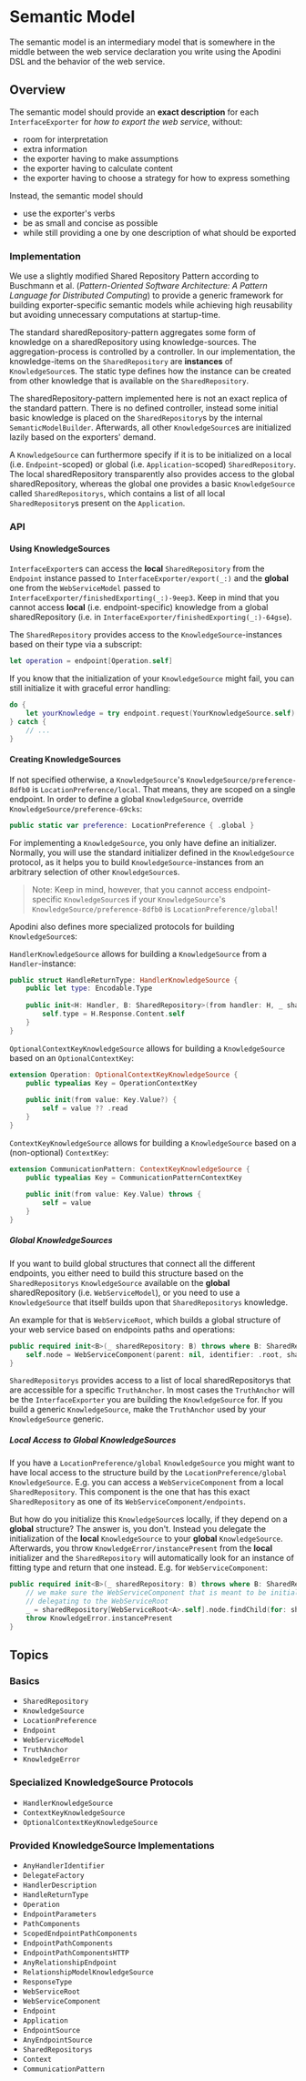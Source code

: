 # Semantic Model

The semantic model is an intermediary model that is somewhere in the middle between the web service declaration you write using the Apodini DSL and the behavior of the web service.

<!--
                  
This source file is part of the Apodini open source project

SPDX-FileCopyrightText: 2019-2021 Paul Schmiedmayer and the Apodini project authors (see CONTRIBUTORS.md) <paul.schmiedmayer@tum.de>

SPDX-License-Identifier: MIT
             
-->

## Overview

The semantic model should provide an **exact description** for each ``InterfaceExporter`` for _how to export the web service_, without:
* room for interpretation
* extra information
* the exporter having to make assumptions
* the exporter having to calculate content
* the exporter having to choose a strategy for how to express something

Instead, the semantic model should
* use the exporter's verbs
* be as small and concise as possible
* while still providing a one by one description of what should be exported

### Implementation

We use a slightly modified Shared Repository Pattern according to Buschmann et al. (_Pattern-Oriented Software Architecture: A Pattern Language for Distributed Computing_) to provide a generic framework for building exporter-specific semantic models while achieving high reusability but avoiding unnecessary computations at startup-time.

The standard sharedRepository-pattern aggregates some form of knowledge on a sharedRepository using knowledge-sources. The aggregation-process is controlled by a controller. In our implementation, the knowledge-items on the ``SharedRepository`` are **instances** of ``KnowledgeSource``s. The static type defines how the instance can be created from other knowledge that is available on the `SharedRepository`. 

The sharedRepository-pattern implemented here is not an exact replica of the standard pattern. There is no defined controller, instead some initial basic knowledge is placed on the ``SharedRepository``s by the internal `SemanticModelBuilder`. Afterwards, all other ``KnowledgeSource``s are initialized lazily based on the exporters' demand.

A ``KnowledgeSource`` can furthermore specify if it is to be initialized on a local (i.e. ``Endpoint``-scoped) or global (i.e. ``Application``-scoped) ``SharedRepository``. The local sharedRepository transparently also provides access to the global sharedRepository, whereas the global one provides a basic ``KnowledgeSource`` called ``SharedRepositorys``, which contains a list of all local ``SharedRepository``s present on the ``Application``.

### API

#### Using KnowledgeSources

``InterfaceExporter``s can access the **local** ``SharedRepository`` from the ``Endpoint`` instance passed to ``InterfaceExporter/export(_:)`` and the **global** one from the ``WebServiceModel`` passed to ``InterfaceExporter/finishedExporting(_:)-9eep3``. Keep in mind that you cannot access **local** (i.e. endpoint-specific) knowledge from a global sharedRepository (i.e. in ``InterfaceExporter/finishedExporting(_:)-64gse``).

The ``SharedRepository`` provides access to the ``KnowledgeSource``-instances based on their type via a subscript:

```swift
let operation = endpoint[Operation.self]
```

If you know that the initialization of your ``KnowledgeSource`` might fail, you can still initialize it with graceful error handling:

```swift
do {
    let yourKnowledge = try endpoint.request(YourKnowledgeSource.self)
} catch {
    // ...
}
```

#### Creating KnowledgeSources

If not specified otherwise, a ``KnowledgeSource``'s ``KnowledgeSource/preference-8dfb0`` is ``LocationPreference/local``. That means, they are scoped on a single endpoint. In order to define a global ``KnowledgeSource``, override ``KnowledgeSource/preference-69cks``:

```swift
public static var preference: LocationPreference { .global }
```

For implementing a ``KnowledgeSource``, you only have define an initializer. Normally, you will use the standard initializer defined in the ``KnowledgeSource`` protocol, as it helps you to build ``KnowledgeSource``-instances from an arbitrary selection of other ``KnowledgeSource``s.

> Note: Keep in mind, however, that you cannot access endpoint-specific ``KnowledgeSource``s if your ``KnowledgeSource``'s ``KnowledgeSource/preference-8dfb0`` is ``LocationPreference/global``!

Apodini also defines more specialized protocols for building ``KnowledgeSource``s:

``HandlerKnowledgeSource`` allows for building a ``KnowledgeSource`` from a ``Handler``-instance:
```swift
public struct HandleReturnType: HandlerKnowledgeSource {
    public let type: Encodable.Type
    
    public init<H: Handler, B: SharedRepository>(from handler: H, _ sharedRepository: B) throws {
        self.type = H.Response.Content.self
    }
}
```

``OptionalContextKeyKnowledgeSource`` allows for building a ``KnowledgeSource`` based on an `OptionalContextKey`:
```swift
extension Operation: OptionalContextKeyKnowledgeSource {
    public typealias Key = OperationContextKey
    
    public init(from value: Key.Value?) {
        self = value ?? .read
    }
}
```
``ContextKeyKnowledgeSource`` allows for building a ``KnowledgeSource`` based on a (non-optional) `ContextKey`:
```swift
extension CommunicationPattern: ContextKeyKnowledgeSource {
    public typealias Key = CommunicationPatternContextKey
    
    public init(from value: Key.Value) throws {
        self = value
    }
}
```

##### Global KnowledgeSources

If you want to build global structures that connect all the different endpoints, you either need to build this structure based on the ``SharedRepositorys`` ``KnowledgeSource`` available on the **global** sharedRepository (i.e. ``WebServiceModel``), or you need to use a ``KnowledgeSource`` that itself builds upon that ``SharedRepositorys`` knowledge.

An example for that is ``WebServiceRoot``, which builds a global structure of your web service based on endpoints paths and operations:

```swift
public required init<B>(_ sharedRepository: B) throws where B: SharedRepository {
    self.node = WebServiceComponent(parent: nil, identifier: .root, sharedRepositorys: sharedRepository[SharedRepositorys.self][for: A.self])
}
```

``SharedRepositorys`` provides access to a list of local sharedRepositorys that are accessible for a specific ``TruthAnchor``. In most cases the ``TruthAnchor`` will be the ``InterfaceExporter`` you are building the ``KnowledgeSource`` for. If you build a generic ``KnowledgeSource``, make the ``TruthAnchor`` used by your ``KnowledgeSource`` generic.

##### Local Access to Global KnowledgeSources

If you have a ``LocationPreference/global`` ``KnowledgeSource`` you might want to have local access to the structure build by the ``LocationPreference/global`` ``KnowledgeSource``. E.g. you can access a ``WebServiceComponent`` from a local ``SharedRepository``. This component is the one that has this exact ``SharedRepository`` as one of its ``WebServiceComponent/endpoints``.

But how do you initialize this ``KnowledgeSource``s locally, if they depend on a **global** structure? The answer is, you don't. Instead you delegate the initialization of the **local** ``KnowledgeSource`` to your **global** ``KnowledgeSource``. Afterwards, you throw ``KnowledgeError/instancePresent`` from the **local** initializer and the ``SharedRepository`` will automatically look for an instance of fitting type and return that one instead. E.g. for ``WebServiceComponent``:

```swift
public required init<B>(_ sharedRepository: B) throws where B: SharedRepository {
    // we make sure the WebServiceComponent that is meant to be initialized here is created by
    // delegating to the WebServiceRoot
    _ = sharedRepository[WebServiceRoot<A>.self].node.findChild(for: sharedRepository[PathComponents.self].value, registerSelfToSharedRepositorys: true)
    throw KnowledgeError.instancePresent
}
```

## Topics

### Basics

- ``SharedRepository``
- ``KnowledgeSource``
- ``LocationPreference``
- ``Endpoint``
- ``WebServiceModel``
- ``TruthAnchor``
- ``KnowledgeError``

### Specialized KnowledgeSource Protocols

- ``HandlerKnowledgeSource``
- ``ContextKeyKnowledgeSource``
- ``OptionalContextKeyKnowledgeSource``

### Provided KnowledgeSource Implementations

- ``AnyHandlerIdentifier``
- ``DelegateFactory``
- ``HandlerDescription``
- ``HandleReturnType``
- ``Operation``
- ``EndpointParameters``
- ``PathComponents``
- ``ScopedEndpointPathComponents``
- ``EndpointPathComponents``
- ``EndpointPathComponentsHTTP``
- ``AnyRelationshipEndpoint``
- ``RelationshipModelKnowledgeSource``
- ``ResponseType``
- ``WebServiceRoot``
- ``WebServiceComponent``
- ``Endpoint``
- ``Application``
- ``EndpointSource``
- ``AnyEndpointSource``
- ``SharedRepositorys``
- `Context`
- ``CommunicationPattern``
<!-- TODO: ``All`` -->
<!-- TODO: external KS: 
- `Logger` (`Logging`)
- `DefaultValueStore` (`ApodiniExtension`)
- `EndpointParametersById`  (`ApodiniExtension`)
-->
